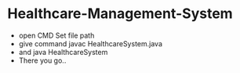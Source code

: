 # Healthcare-Management-System
- open CMD Set file path
- give command javac HealthcareSystem.java
- and java HealthcareSystem
 - There you go..
 
